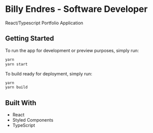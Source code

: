 # Billy Endres - Software Developer

React/Typescript Portfolio Application

## Getting Started

To run the app for development or preview purposes, simply run:

```sh
yarn
yarn start
```

To build ready for deployment, simply run:

```sh
yarn
yarn build
```

## Built With

-   React
-   Styled Components
-   TypeScript
